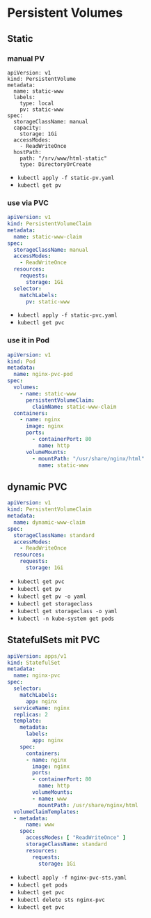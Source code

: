# Persistent Volumes

## Static

### manual PV
```ỳaml
apiVersion: v1
kind: PersistentVolume
metadata:
  name: static-www
  labels:
    type: local
    pv: static-www
spec:
  storageClassName: manual
  capacity:
    storage: 1Gi
  accessModes:
    - ReadWriteOnce
  hostPath:
    path: "/srv/www/html-static"
    type: DirectoryOrCreate
```

* `kubectl apply -f static-pv.yaml`
* `kubectl get pv`

### use via PVC
```yaml
apiVersion: v1
kind: PersistentVolumeClaim
metadata:
  name: static-www-claim
spec:
  storageClassName: manual
  accessModes:
    - ReadWriteOnce
  resources:
    requests:
      storage: 1Gi
  selector:
    matchLabels:
      pv: static-www
```
* `kubectl apply -f static-pvc.yaml`
* `kubectl get pvc`

### use it in Pod
```yaml
apiVersion: v1
kind: Pod
metadata:
  name: nginx-pvc-pod
spec:
  volumes:
    - name: static-www
      persistentVolumeClaim:
        claimName: static-www-claim
  containers:
    - name: nginx
      image: nginx
      ports:
        - containerPort: 80
          name: http
      volumeMounts:
        - mountPath: "/usr/share/nginx/html"
          name: static-www
```

## dynamic PVC
```yaml
apiVersion: v1
kind: PersistentVolumeClaim
metadata:
  name: dynamic-www-claim
spec:
  storageClassName: standard
  accessModes:
    - ReadWriteOnce
  resources:
    requests:
      storage: 1Gi
```

* `kubectl get pvc`
* `kubectl get pv`
* `kubectl get pv -o yaml`
* `kubectl get storageclass`
* `kubectl get storageclass -o yaml`
* `kubectl -n kube-system get pods`


## StatefulSets mit PVC

```yaml
apiVersion: apps/v1
kind: StatefulSet
metadata:
  name: nginx-pvc
spec:
  selector:
    matchLabels:
      app: nginx
  serviceName: nginx
  replicas: 2
  template:
    metadata:
      labels:
        app: nginx
    spec:
      containers:
      - name: nginx
        image: nginx
        ports:
        - containerPort: 80
          name: http
        volumeMounts:
        - name: www
          mountPath: /usr/share/nginx/html
  volumeClaimTemplates:
  - metadata:
      name: www
    spec:
      accessModes: [ "ReadWriteOnce" ]
      storageClassName: standard
      resources:
        requests:
          storage: 1Gi
```

* `kubectl apply -f nginx-pvc-sts.yaml`
* `kubectl get pods`
* `kubectl get pvc`
* `kubectl delete sts nginx-pvc`
* `kubectl get pvc`
